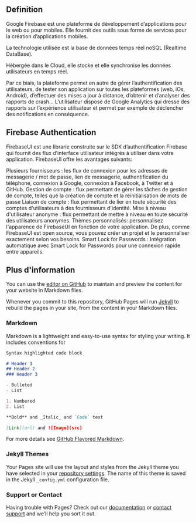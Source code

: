 ## Definition

Google Firebase est une plateforme de développement d’applications pour le web ou pour mobiles. Elle fournit des outils sous forme de services pour la création d’applications mobiles.

La technologie utilisée est la base de données temps réel noSQL (Realtime DataBase). 

Hébergée dans le Cloud, elle stocke et elle synchronise les données utilisateurs en temps réel. 

Par ce biais, la plateforme permet en autre de gérer l’authentification des utilisateurs, de tester son application sur toutes les plateformes (web, iOs, Android), d’effectuer des mises a jour à distance, d’obtenir et d’analyser des rapports de crash… L’utilisateur dispose de Google Analytics qui dresse des rapports sur l’expérience utilisateur et permet par exemple de déclencher des notifications en conséquence.

## Firebase Authentication

FirebaseUI est une librarie construite sur le SDK d’authentification Firebase qui fournit des flux d’interface utilisateur intégrés à utiliser dans votre application. FirebaseUI offre les avantages suivants:

Plusieurs fournisseurs : les flux de connexion pour les adresses de messagerie / mot de passe, lien de messagerie, authentification du téléphone, connexion à Google, connexion à Facebook, à Twitter et à GitHub.
Gestion de compte : flux permettant de gérer les tâches de gestion de compte, telles que la création de compte et la réinitialisation de mots de passe
Liaison de compte : flux permettant de lier en toute sécurité des comptes d'utilisateurs à des fournisseurs d'identité.
Mise à niveau d'utilisateur anonyme : flux permettant de mettre à niveau en toute sécurité des utilisateurs anonymes.
Thèmes personnalisés: personnalisez l'apparence de FirebaseUI en fonction de votre application. De plus, comme FirebaseUI est open source, vous pouvez créer un projet et le personnaliser exactement selon vos besoins.
Smart Lock for Passwords : Intégration automatique avec Smart Lock for Passwords pour une connexion rapide entre appareils.

## Plus d'information

You can use the [editor on GitHub](https://github.com/sarah-geara/test/edit/master/README.md) to maintain and preview the content for your website in Markdown files.

Whenever you commit to this repository, GitHub Pages will run [Jekyll](https://jekyllrb.com/) to rebuild the pages in your site, from the content in your Markdown files.

### Markdown

Markdown is a lightweight and easy-to-use syntax for styling your writing. It includes conventions for

```markdown
Syntax highlighted code block

# Header 1
## Header 2
### Header 3

- Bulleted
- List

1. Numbered
2. List

**Bold** and _Italic_ and `Code` text

[Link](url) and ![Image](src)
```

For more details see [GitHub Flavored Markdown](https://guides.github.com/features/mastering-markdown/).

### Jekyll Themes

Your Pages site will use the layout and styles from the Jekyll theme you have selected in your [repository settings](https://github.com/sarah-geara/test/settings). The name of this theme is saved in the Jekyll `_config.yml` configuration file.

### Support or Contact

Having trouble with Pages? Check out our [documentation](https://help.github.com/categories/github-pages-basics/) or [contact support](https://github.com/contact) and we’ll help you sort it out.
